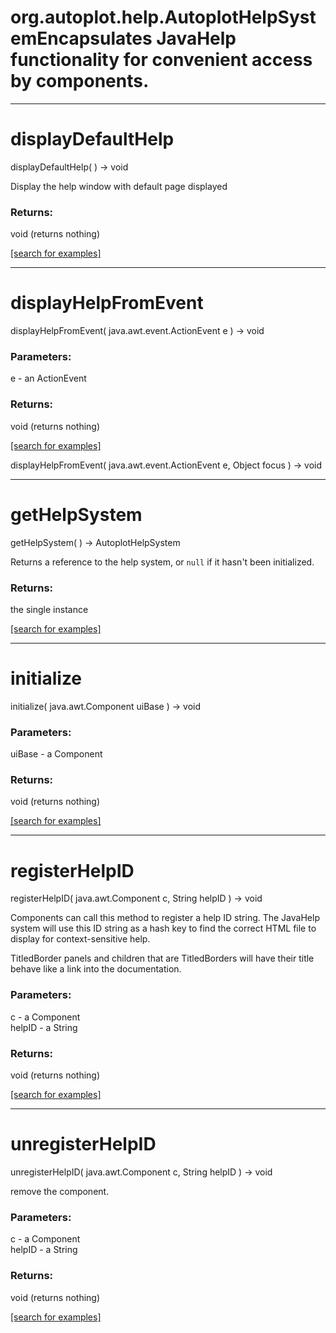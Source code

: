 # org.autoplot.help.AutoplotHelpSystemEncapsulates JavaHelp functionality for convenient access by components.
***
<a name="displayDefaultHelp"></a>
# displayDefaultHelp
displayDefaultHelp(  ) &rarr; void

Display the help window with default page displayed

### Returns:
void (returns nothing)


<a href="https://github.com/autoplot/dev/search?q=displayDefaultHelp&unscoped_q=displayDefaultHelp">[search for examples]</a>

***
<a name="displayHelpFromEvent"></a>
# displayHelpFromEvent
displayHelpFromEvent( java.awt.event.ActionEvent e ) &rarr; void



### Parameters:
e - an ActionEvent

### Returns:
void (returns nothing)


<a href="https://github.com/autoplot/dev/search?q=displayHelpFromEvent&unscoped_q=displayHelpFromEvent">[search for examples]</a>

displayHelpFromEvent( java.awt.event.ActionEvent e, Object focus ) &rarr; void<br>
***
<a name="getHelpSystem"></a>
# getHelpSystem
getHelpSystem(  ) &rarr; AutoplotHelpSystem

Returns a reference to the help system, or <code>null</code> if it hasn't been
 initialized.

### Returns:
the single instance

<a href="https://github.com/autoplot/dev/search?q=getHelpSystem&unscoped_q=getHelpSystem">[search for examples]</a>

***
<a name="initialize"></a>
# initialize
initialize( java.awt.Component uiBase ) &rarr; void



### Parameters:
uiBase - a Component

### Returns:
void (returns nothing)


<a href="https://github.com/autoplot/dev/search?q=initialize&unscoped_q=initialize">[search for examples]</a>

***
<a name="registerHelpID"></a>
# registerHelpID
registerHelpID( java.awt.Component c, String helpID ) &rarr; void

Components can call this method to register a help ID string.  The JavaHelp
 system will use this ID string as a hash key to find the correct HTML file
 to display for context-sensitive help.

 TitledBorder panels and children that are TitledBorders will have their
 title behave like a link into the documentation.

### Parameters:
c - a Component
<br>helpID - a String

### Returns:
void (returns nothing)


<a href="https://github.com/autoplot/dev/search?q=registerHelpID&unscoped_q=registerHelpID">[search for examples]</a>

***
<a name="unregisterHelpID"></a>
# unregisterHelpID
unregisterHelpID( java.awt.Component c, String helpID ) &rarr; void

remove the component.

### Parameters:
c - a Component
<br>helpID - a String

### Returns:
void (returns nothing)


<a href="https://github.com/autoplot/dev/search?q=unregisterHelpID&unscoped_q=unregisterHelpID">[search for examples]</a>

